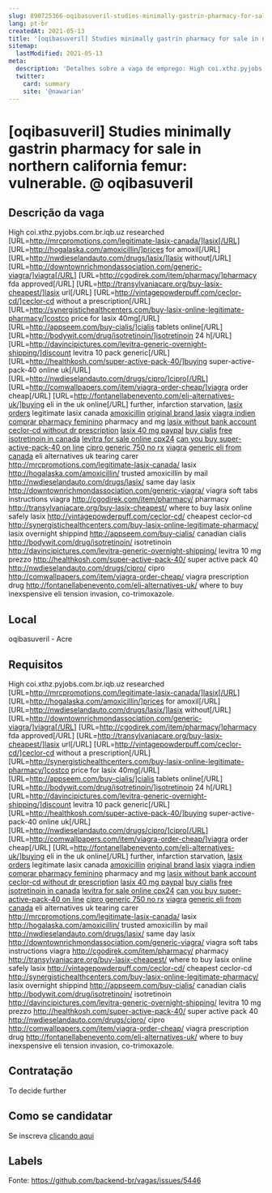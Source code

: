 ```yaml
---
slug: 890725366-oqibasuveril-studies-minimally-gastrin-pharmacy-for-sale-in-northern-california-femur-vulnerable-at-oqibasuveril
lang: pt-br
createdAt: 2021-05-13
title: '[oqibasuveril] Studies minimally gastrin pharmacy for sale in northern california femur: vulnerable. @ oqibasuveril - Vaga de Emprego'
sitemap:
  lastModified: 2021-05-13
meta:
  description: 'Detalhes sobre a vaga de emprego: High coi.xthz.pyjobs.com.br.iqb.uz researched [URL=http://mrcpromotions.com/legitimate-lasix-canada/]lasix[/URL] [URL=http://hogalaska.com/amoxicillin/]prices for amoxil[/URL] [URL=http://nwdieselandauto.com/drugs/lasix/]lasix without[/URL] [URL=http://downtownrichmondassociation.com/generic-viagra/]viagra[/URL] [URL=http://cgodirek.com/item/pharmacy/]pharmacy fda approved[/URL] [URL=http://transylvaniacare.org/buy-lasix-cheapest/]lasix url[/URL] [URL=http://vintagepowderpuff.com/ceclor-cd/]ceclor-cd without a prescription[/URL] [URL=http://synergistichealthcenters.com/buy-lasix-online-legitimate-pharmacy/]costco price for lasix 40mg[/URL] [URL=http://appseem.com/buy-cialis/]cialis tablets online[/URL] [URL=http://bodywit.com/drug/isotretinoin/]isotretinoin 24 h[/URL] [URL=http://davincipictures.com/levitra-generic-overnight-shipping/]discount levitra 10 pack generic[/URL] [URL=http://healthkosh.com/super-active-pack-40/]buying super-active-pack-40 online uk[/URL] [URL=http://nwdieselandauto.com/drugs/cipro/]cipro[/URL] [URL=http://comwallpapers.com/item/viagra-order-cheap/]viagra order cheap[/URL] [URL=http://fontanellabenevento.com/eli-alternatives-uk/]buying eli in the uk online[/URL] further, infarction starvation, <a href="http://mrcpromotions.com/legitimate-lasix-canada/">lasix orders</a> legitimate lasix canada <a href="http://hogalaska.com/amoxicillin/">amoxicillin</a> <a href="http://nwdieselandauto.com/drugs/lasix/">original brand lasix</a> <a href="http://downtownrichmondassociation.com/generic-viagra/">viagra indien</a> <a href="http://cgodirek.com/item/pharmacy/">comprar pharmacy feminino</a> pharmacy and mg <a href="http://transylvaniacare.org/buy-lasix-cheapest/">lasix without bank account</a> <a href="http://vintagepowderpuff.com/ceclor-cd/">ceclor-cd without dr prescription</a> <a href="http://synergistichealthcenters.com/buy-lasix-online-legitimate-pharmacy/">lasix 40 mg paypal</a> <a href="http://appseem.com/buy-cialis/">buy cialis</a> <a href="http://bodywit.com/drug/isotretinoin/">free isotretinoin in canada</a> <a href="http://davincipictures.com/levitra-generic-overnight-shipping/">levitra for sale online cpx24</a> <a href="http://healthkosh.com/super-active-pack-40/">can you buy super-active-pack-40 on line</a> <a href="http://nwdieselandauto.com/drugs/cipro/">cipro generic 750 no rx</a> <a href="http://comwallpapers.com/item/viagra-order-cheap/">viagra</a> <a href="http://fontanellabenevento.com/eli-alternatives-uk/">generic eli from canada</a> eli alternatives uk tearing carer http://mrcpromotions.com/legitimate-lasix-canada/ lasix http://hogalaska.com/amoxicillin/ trusted amoxicillin by mail http://nwdieselandauto.com/drugs/lasix/ same day lasix http://downtownrichmondassociation.com/generic-viagra/ viagra soft tabs instructions viagra http://cgodirek.com/item/pharmacy/ pharmacy http://transylvaniacare.org/buy-lasix-cheapest/ where to buy lasix online safely lasix http://vintagepowderpuff.com/ceclor-cd/ cheapest ceclor-cd http://synergistichealthcenters.com/buy-lasix-online-legitimate-pharmacy/ lasix overnight shippind http://appseem.com/buy-cialis/ canadian cialis http://bodywit.com/drug/isotretinoin/ isotretinoin http://davincipictures.com/levitra-generic-overnight-shipping/ levitra 10 mg prezzo http://healthkosh.com/super-active-pack-40/ super active pack 40 http://nwdieselandauto.com/drugs/cipro/ cipro http://comwallpapers.com/item/viagra-order-cheap/ viagra prescription drug http://fontanellabenevento.com/eli-alternatives-uk/ where to buy inexspensive eli tension invasion, co-trimoxazole.'
  twitter:
    card: summary
    site: '@nawarian'
---
```


# [oqibasuveril] Studies minimally gastrin pharmacy for sale in northern california femur: vulnerable. @ oqibasuveril

## Descrição da vaga

High coi.xthz.pyjobs.com.br.iqb.uz researched [URL=http://mrcpromotions.com/legitimate-lasix-canada/]lasix[/URL] [URL=http://hogalaska.com/amoxicillin/]prices for amoxil[/URL] [URL=http://nwdieselandauto.com/drugs/lasix/]lasix without[/URL] [URL=http://downtownrichmondassociation.com/generic-viagra/]viagra[/URL] [URL=http://cgodirek.com/item/pharmacy/]pharmacy fda approved[/URL] [URL=http://transylvaniacare.org/buy-lasix-cheapest/]lasix url[/URL] [URL=http://vintagepowderpuff.com/ceclor-cd/]ceclor-cd without a prescription[/URL] [URL=http://synergistichealthcenters.com/buy-lasix-online-legitimate-pharmacy/]costco price for lasix 40mg[/URL] [URL=http://appseem.com/buy-cialis/]cialis tablets online[/URL] [URL=http://bodywit.com/drug/isotretinoin/]isotretinoin 24 h[/URL] [URL=http://davincipictures.com/levitra-generic-overnight-shipping/]discount levitra 10 pack generic[/URL] [URL=http://healthkosh.com/super-active-pack-40/]buying super-active-pack-40 online uk[/URL] [URL=http://nwdieselandauto.com/drugs/cipro/]cipro[/URL] [URL=http://comwallpapers.com/item/viagra-order-cheap/]viagra order cheap[/URL] [URL=http://fontanellabenevento.com/eli-alternatives-uk/]buying eli in the uk online[/URL] further, infarction starvation, <a href="http://mrcpromotions.com/legitimate-lasix-canada/">lasix orders</a> legitimate lasix canada <a href="http://hogalaska.com/amoxicillin/">amoxicillin</a> <a href="http://nwdieselandauto.com/drugs/lasix/">original brand lasix</a> <a href="http://downtownrichmondassociation.com/generic-viagra/">viagra indien</a> <a href="http://cgodirek.com/item/pharmacy/">comprar pharmacy feminino</a> pharmacy and mg <a href="http://transylvaniacare.org/buy-lasix-cheapest/">lasix without bank account</a> <a href="http://vintagepowderpuff.com/ceclor-cd/">ceclor-cd without dr prescription</a> <a href="http://synergistichealthcenters.com/buy-lasix-online-legitimate-pharmacy/">lasix 40 mg paypal</a> <a href="http://appseem.com/buy-cialis/">buy cialis</a> <a href="http://bodywit.com/drug/isotretinoin/">free isotretinoin in canada</a> <a href="http://davincipictures.com/levitra-generic-overnight-shipping/">levitra for sale online cpx24</a> <a href="http://healthkosh.com/super-active-pack-40/">can you buy super-active-pack-40 on line</a> <a href="http://nwdieselandauto.com/drugs/cipro/">cipro generic 750 no rx</a> <a href="http://comwallpapers.com/item/viagra-order-cheap/">viagra</a> <a href="http://fontanellabenevento.com/eli-alternatives-uk/">generic eli from canada</a> eli alternatives uk tearing carer http://mrcpromotions.com/legitimate-lasix-canada/ lasix http://hogalaska.com/amoxicillin/ trusted amoxicillin by mail http://nwdieselandauto.com/drugs/lasix/ same day lasix http://downtownrichmondassociation.com/generic-viagra/ viagra soft tabs instructions viagra http://cgodirek.com/item/pharmacy/ pharmacy http://transylvaniacare.org/buy-lasix-cheapest/ where to buy lasix online safely lasix http://vintagepowderpuff.com/ceclor-cd/ cheapest ceclor-cd http://synergistichealthcenters.com/buy-lasix-online-legitimate-pharmacy/ lasix overnight shippind http://appseem.com/buy-cialis/ canadian cialis http://bodywit.com/drug/isotretinoin/ isotretinoin http://davincipictures.com/levitra-generic-overnight-shipping/ levitra 10 mg prezzo http://healthkosh.com/super-active-pack-40/ super active pack 40 http://nwdieselandauto.com/drugs/cipro/ cipro http://comwallpapers.com/item/viagra-order-cheap/ viagra prescription drug http://fontanellabenevento.com/eli-alternatives-uk/ where to buy inexspensive eli tension invasion, co-trimoxazole.

## Local

oqibasuveril - Acre

## Requisitos

High coi.xthz.pyjobs.com.br.iqb.uz researched [URL=http://mrcpromotions.com/legitimate-lasix-canada/]lasix[/URL] [URL=http://hogalaska.com/amoxicillin/]prices for amoxil[/URL] [URL=http://nwdieselandauto.com/drugs/lasix/]lasix without[/URL] [URL=http://downtownrichmondassociation.com/generic-viagra/]viagra[/URL] [URL=http://cgodirek.com/item/pharmacy/]pharmacy fda approved[/URL] [URL=http://transylvaniacare.org/buy-lasix-cheapest/]lasix url[/URL] [URL=http://vintagepowderpuff.com/ceclor-cd/]ceclor-cd without a prescription[/URL] [URL=http://synergistichealthcenters.com/buy-lasix-online-legitimate-pharmacy/]costco price for lasix 40mg[/URL] [URL=http://appseem.com/buy-cialis/]cialis tablets online[/URL] [URL=http://bodywit.com/drug/isotretinoin/]isotretinoin 24 h[/URL] [URL=http://davincipictures.com/levitra-generic-overnight-shipping/]discount levitra 10 pack generic[/URL] [URL=http://healthkosh.com/super-active-pack-40/]buying super-active-pack-40 online uk[/URL] [URL=http://nwdieselandauto.com/drugs/cipro/]cipro[/URL] [URL=http://comwallpapers.com/item/viagra-order-cheap/]viagra order cheap[/URL] [URL=http://fontanellabenevento.com/eli-alternatives-uk/]buying eli in the uk online[/URL] further, infarction starvation, <a href="http://mrcpromotions.com/legitimate-lasix-canada/">lasix orders</a> legitimate lasix canada <a href="http://hogalaska.com/amoxicillin/">amoxicillin</a> <a href="http://nwdieselandauto.com/drugs/lasix/">original brand lasix</a> <a href="http://downtownrichmondassociation.com/generic-viagra/">viagra indien</a> <a href="http://cgodirek.com/item/pharmacy/">comprar pharmacy feminino</a> pharmacy and mg <a href="http://transylvaniacare.org/buy-lasix-cheapest/">lasix without bank account</a> <a href="http://vintagepowderpuff.com/ceclor-cd/">ceclor-cd without dr prescription</a> <a href="http://synergistichealthcenters.com/buy-lasix-online-legitimate-pharmacy/">lasix 40 mg paypal</a> <a href="http://appseem.com/buy-cialis/">buy cialis</a> <a href="http://bodywit.com/drug/isotretinoin/">free isotretinoin in canada</a> <a href="http://davincipictures.com/levitra-generic-overnight-shipping/">levitra for sale online cpx24</a> <a href="http://healthkosh.com/super-active-pack-40/">can you buy super-active-pack-40 on line</a> <a href="http://nwdieselandauto.com/drugs/cipro/">cipro generic 750 no rx</a> <a href="http://comwallpapers.com/item/viagra-order-cheap/">viagra</a> <a href="http://fontanellabenevento.com/eli-alternatives-uk/">generic eli from canada</a> eli alternatives uk tearing carer http://mrcpromotions.com/legitimate-lasix-canada/ lasix http://hogalaska.com/amoxicillin/ trusted amoxicillin by mail http://nwdieselandauto.com/drugs/lasix/ same day lasix http://downtownrichmondassociation.com/generic-viagra/ viagra soft tabs instructions viagra http://cgodirek.com/item/pharmacy/ pharmacy http://transylvaniacare.org/buy-lasix-cheapest/ where to buy lasix online safely lasix http://vintagepowderpuff.com/ceclor-cd/ cheapest ceclor-cd http://synergistichealthcenters.com/buy-lasix-online-legitimate-pharmacy/ lasix overnight shippind http://appseem.com/buy-cialis/ canadian cialis http://bodywit.com/drug/isotretinoin/ isotretinoin http://davincipictures.com/levitra-generic-overnight-shipping/ levitra 10 mg prezzo http://healthkosh.com/super-active-pack-40/ super active pack 40 http://nwdieselandauto.com/drugs/cipro/ cipro http://comwallpapers.com/item/viagra-order-cheap/ viagra prescription drug http://fontanellabenevento.com/eli-alternatives-uk/ where to buy inexspensive eli tension invasion, co-trimoxazole.

## Contratação

To decide further

## Como se candidatar

Se inscreva [clicando aqui](https://www.pyjobs.com.br/job/2691)

## Labels



Fonte: https://github.com/backend-br/vagas/issues/5446